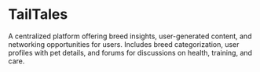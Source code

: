# TailTales
A centralized platform offering breed insights, user-generated content, and networking opportunities for users. Includes breed categorization, user profiles with pet details, and forums for discussions on health, training, and care.
